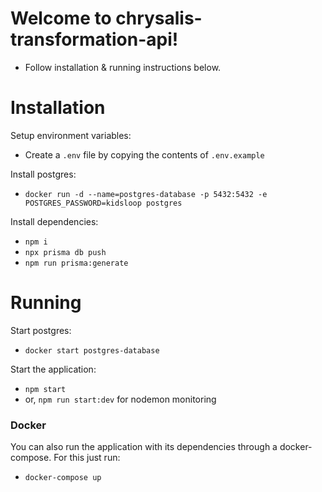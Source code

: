 # Welcome to chrysalis-transformation-api!

- Follow installation & running instructions below. 

# Installation
Setup environment variables:

-   Create a `.env` file by copying the contents of `.env.example`

Install postgres:

-   `docker run -d --name=postgres-database -p 5432:5432 -e POSTGRES_PASSWORD=kidsloop postgres`

Install dependencies:

-   `npm i`
-   `npx prisma db push`
-   `npm run prisma:generate`

# Running

Start postgres:

-  `docker start postgres-database`

Start the application:

- `npm start`
- or, `npm run start:dev` for nodemon monitoring

### Docker

You can also run the application with its dependencies through a docker-compose. For this just run:
- `docker-compose up`
